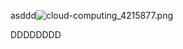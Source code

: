 asddd![cloud-computing_4215877.png](https://docs-api-qa.cloudlabs.ai/repos/raw.githubusercontent.com/Rabin-spektra/Demo-Repo/main/2973uYeg2oMT/images/cloud-computing_4215877.png?token=8b2t1Sg45N8JBe8QNwBlyhJq)

DDDDDDDD